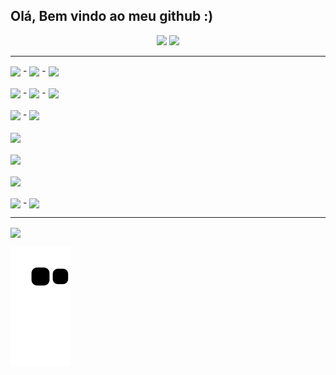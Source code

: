 ## Olá, Bem vindo ao meu github :) 

<div align="center">
  <img height="160em" src="https://github-readme-stats.vercel.app/api?username=Guilherme-Goncalves-de-Souza&show_icons=true&theme=chartreuse-dark&include_all_commits=true&count_private=true"/>
  <img height="160em" src="https://github-readme-stats.vercel.app/api/top-langs/?username=Guilherme-Goncalves-de-Souza&layout=compact&langs_count=7&theme=chartreuse-dark"/>
</div>

<hr>

<div>
  <img align = "center" width="50px" src = "https://cdn.jsdelivr.net/gh/devicons/devicon/icons/html5/html5-plain-wordmark.svg"> -
  <img align = "center" width="50px" src = "https://cdn.jsdelivr.net/gh/devicons/devicon/icons/css3/css3-plain-wordmark.svg"> -
  <img align = "center" width="40px" src = "https://cdn.jsdelivr.net/gh/devicons/devicon/icons/javascript/javascript-original.svg">
</div>

<br>

<div>
  <img align = "center" width="80px" src = "https://cdn.jsdelivr.net/gh/devicons/devicon/icons/nodejs/nodejs-plain-wordmark.svg"> -
  <img align = "center" width="50px" src = "https://cdn.jsdelivr.net/gh/devicons/devicon/icons/npm/npm-original-wordmark.svg"> -
  <img align = "center" src = "https://img.shields.io/badge/Express.js-000000?style=for-the-badge&logo=express&logoColor=white">
</div>

<br>

<div>
  <img align = "center" width="80px" src = "https://cdn.jsdelivr.net/gh/devicons/devicon/icons/mysql/mysql-original-wordmark.svg"> -
  <img align = "center" width="65px" src = "https://cdn.jsdelivr.net/gh/devicons/devicon/icons/mongodb/mongodb-original-wordmark.svg">
</div>
<br>

<div>
  <img align = "center" width="50px" src = "https://cdn.jsdelivr.net/gh/devicons/devicon/icons/csharp/csharp-original.svg">
</div>

<br>

<div>
  <img align = "center" width="60px" src = "https://cdn.jsdelivr.net/gh/devicons/devicon/icons/git/git-plain-wordmark.svg">
</div>

<br>

<div>
  <img align = "center" width="60px" src = "https://cdn.jsdelivr.net/gh/devicons/devicon/icons/arduino/arduino-original-wordmark.svg">
</div>

<br>

<div>
  <img align = "center" width="50px" src = "https://cdn.jsdelivr.net/gh/devicons/devicon/icons/windows8/windows8-original.svg"> -
  <img align = "center" width="50px" src = "https://cdn.jsdelivr.net/gh/devicons/devicon/icons/linux/linux-original.svg">
</div>

<hr>

<div>
  <a href = "mailto:gui11223344555@gmail.com" target="_blank"> <img align = "center" src = "https://img.shields.io/badge/Gmail-D14836?style=for-the-badge&logo=gmail&logoColor=white"> <a/>
</div>

![Snake animation](https://github.com/Guilherme-Goncalves-de-Souza/Guilherme-Goncalves-de-Souza/blob/output/github-contribution-grid-snake.svg)
  

<!-- Créditos: -https://github.com/alexandresanlim/Badges4-README.md-Profile#-office- 
               -https://github.com/rafaballerini/rafaballerini
               -https://github.com/anuraghazra/github-readme-stats/blob/master/docs/readme_pt-BR.md#cart%C3%A3o-de-estat%C3%ADsticas-do-github
               -https://devicon.dev/
-->
